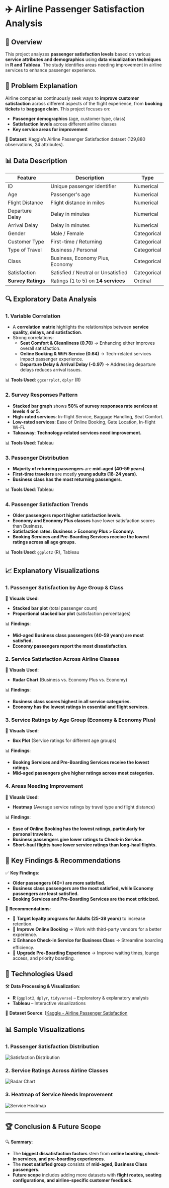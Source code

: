 # ✈️ Airline Passenger Satisfaction Analysis  

## 📜 Overview  
This project analyzes **passenger satisfaction levels** based on various **service attributes and demographics** using **data visualization techniques** in **R and Tableau**. The study identifies areas needing improvement in airline services to enhance passenger experience.

## 🎯 Problem Explanation  
Airline companies continuously seek ways to **improve customer satisfaction** across different aspects of the flight experience, from **booking tickets** to **baggage claim**. This project focuses on:  
- **Passenger demographics** (age, customer type, class)  
- **Satisfaction levels** across different airline classes  
- **Key service areas for improvement**  

📌 **Dataset**: Kaggle’s Airline Passenger Satisfaction dataset (129,880 observations, 24 attributes).  

## 📊 Data Description  
| **Feature**         | **Description**                        | **Type**         |
|---------------------|------------------------------------|----------------|
| ID                 | Unique passenger identifier       | Numerical      |
| Age                | Passenger's age                   | Numerical      |
| Flight Distance    | Flight distance in miles         | Numerical      |
| Departure Delay    | Delay in minutes                 | Numerical      |
| Arrival Delay      | Delay in minutes                 | Numerical      |
| Gender            | Male / Female                     | Categorical    |
| Customer Type      | First-time / Returning           | Categorical    |
| Type of Travel     | Business / Personal              | Categorical    |
| Class             | Business, Economy Plus, Economy  | Categorical    |
| Satisfaction      | Satisfied / Neutral or Unsatisfied | Categorical    |
| **Survey Ratings** | Ratings (1 to 5) on **14 services** | Ordinal        |

## 🔍 Exploratory Data Analysis  

### **1. Variable Correlation**  
- A **correlation matrix** highlights the relationships between **service quality, delays, and satisfaction**.  
- Strong correlations:  
  - **Seat Comfort & Cleanliness (0.70)** → Enhancing either improves overall satisfaction.  
  - **Online Booking & WiFi Service (0.64)** → Tech-related services impact passenger experience.  
  - **Departure Delay & Arrival Delay (-0.97)** → Addressing departure delays reduces arrival issues.  

📊 **Tools Used**: `ggcorrplot`, `dplyr` (R)  

### **2. Survey Responses Pattern**  
- **Stacked bar graph** shows **50% of survey responses rate services at levels 4 or 5**.  
- **High-rated services**: In-flight Service, Baggage Handling, Seat Comfort.  
- **Low-rated services**: Ease of Online Booking, Gate Location, In-flight Wi-Fi.  
- **Takeaway**: **Technology-related services need improvement.**  

📊 **Tools Used**: Tableau  

### **3. Passenger Distribution**  
- **Majority of returning passengers** are **mid-aged (40-59 years)**.  
- **First-time travelers** are mostly **young adults (18-24 years)**.  
- **Business class has the most returning passengers**.  

📊 **Tools Used**: Tableau  

### **4. Passenger Satisfaction Trends**  
- **Older passengers report higher satisfaction levels.**  
- **Economy and Economy Plus classes** have lower satisfaction scores than Business.  
- **Satisfaction rates: Business > Economy Plus > Economy.**  
- **Booking Services and Pre-Boarding Services receive the lowest ratings across all age groups.**  

📊 **Tools Used**: `ggplot2` (R), Tableau  

## 📈 Explanatory Visualizations  

### **1. Passenger Satisfaction by Age Group & Class**  
📌 **Visuals Used**:  
- **Stacked bar plot** (total passenger count)  
- **Proportional stacked bar plot** (satisfaction percentages)  

📊 **Findings**:  
- **Mid-aged Business class passengers (40-59 years) are most satisfied.**  
- **Economy passengers report the most dissatisfaction.**  

### **2. Service Satisfaction Across Airline Classes**  
📌 **Visuals Used**:  
- **Radar Chart** (Business vs. Economy Plus vs. Economy)  

📊 **Findings**:  
- **Business class scores highest in all service categories.**  
- **Economy has the lowest ratings in essential and flight services.**  

### **3. Service Ratings by Age Group (Economy & Economy Plus)**  
📌 **Visuals Used**:  
- **Box Plot** (Service ratings for different age groups)  

📊 **Findings**:  
- **Booking Services and Pre-Boarding Services receive the lowest ratings.**  
- **Mid-aged passengers give higher ratings across most categories.**  

### **4. Areas Needing Improvement**  
📌 **Visuals Used**:  
- **Heatmap** (Average service ratings by travel type and flight distance)  

📊 **Findings**:  
- **Ease of Online Booking has the lowest ratings, particularly for personal travelers.**  
- **Business passengers give lower ratings to Check-in Service.**  
- **Short-haul flights have lower service ratings than long-haul flights.**  

## 📢 Key Findings & Recommendations  

✅ **Key Findings**:  
- **Older passengers (40+) are more satisfied.**  
- **Business class passengers are the most satisfied, while Economy passengers are least satisfied.**  
- **Booking Services and Pre-Boarding Services are the most criticized.**  

🔧 **Recommendations**:  
- 🎯 **Target loyalty programs for Adults (25-39 years)** to increase retention.  
- 📲 **Improve Online Booking** → Work with third-party vendors for a better experience.  
- ⏳ **Enhance Check-in Service for Business Class** → Streamline boarding efficiency.  
- 🛫 **Upgrade Pre-Boarding Experience** → Improve waiting times, lounge access, and priority boarding.  


## 🚀 Technologies Used  
🛠 **Data Processing & Visualization**:  
- **R** (`ggplot2`, `dplyr`, `tidyverse`) – Exploratory & explanatory analysis  
- **Tableau** – Interactive visualizations  

💾 **Dataset Source**: [[Kaggle - Airline Passenger Satisfaction](https://www.kaggle.com/](https://github.com/pngo1997/Images/blob/main/VS4%20-%20Satisfaction.png))  

## 📊 Sample Visualizations  

### **1. Passenger Satisfaction Distribution**
![Satisfaction Distribution](https://github.com/pngo1997/Images/blob/main/VS4%20-%20Satisfaction.png)  

### **2. Service Ratings Across Airline Classes**
![Radar Chart](https://github.com/pngo1997/Images/blob/main/VS4%20-%20Service%20rating.png)  

### **3. Heatmap of Service Needs Improvement**
![Service Heatmap](https://github.com/pngo1997/Images/blob/main/VS4%20-%20Service%20Improvement.png)  

---

## 🏆 Conclusion & Future Scope  
🔍 **Summary**:  
- The **biggest dissatisfaction factors** stem from **online booking, check-in services, and pre-boarding experiences**.  
- The **most satisfied group** consists of **mid-aged, Business Class passengers**.  
- **Future scope** includes adding more datasets with **flight routes, seating configurations, and airline-specific customer feedback.**  
